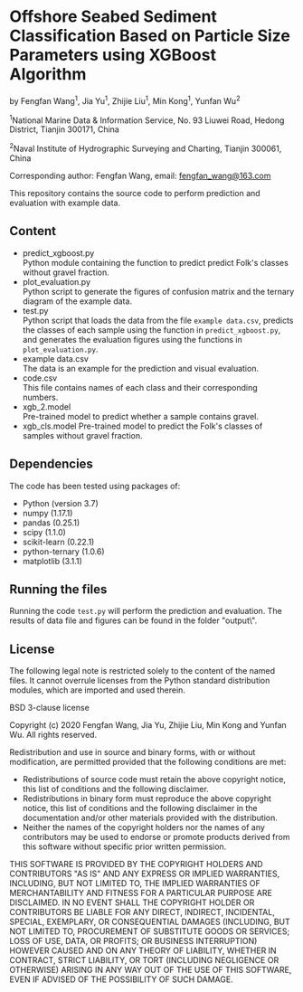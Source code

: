# Offshore Seabed Sediment Classification Based on Particle Size Parameters using XGBoost Algorithm

by Fengfan Wang<sup>1</sup>, Jia Yu<sup>1</sup>, Zhijie Liu<sup>1</sup>, Min Kong<sup>1</sup>, Yunfan Wu<sup>2</sup>

<sup>1</sup>National Marine Data & Information Service, No. 93 Liuwei Road, Hedong District, Tianjin 300171, China

<sup>2</sup>Naval Institute of Hydrographic Surveying and Charting, Tianjin 300061, China

Corresponding author: Fengfan Wang, email: fengfan_wang@163.com



This repository contains the source code to perform prediction and evaluation with example data. 

## Content
- predict_xgboost.py  
Python module containing the function to predict predict Folk's classes without gravel fraction.
- plot_evaluation.py  
Python script to generate the figures of confusion matrix and the ternary diagram of the example data.
- test.py  
Python script that loads the data from the file `example data.csv`, predicts the classes of each sample using the 
function in `predict_xgboost.py`, and generates the evaluation figures using the functions in `plot_evaluation.py`.
- example data.csv  
The data is an example for the prediction and visual evaluation.
- code.csv  
This file contains names of each class and their corresponding numbers.
- xgb_2.model  
Pre-trained model to predict whether a sample contains gravel. 
- xgb_cls.model
Pre-trained model to predict the Folk's classes of samples without gravel fraction.

## Dependencies
The code has been tested using packages of:  
- Python (version 3.7)
- numpy (1.17.1)
- pandas (0.25.1)
- scipy (1.1.0)
- scikit-learn (0.22.1)
- python-ternary (1.0.6)
- matplotlib (3.1.1)


## Running the files
Running the code `test.py` will perform the prediction and evaluation. The results of data file and figures can be found in the folder "output\\". 


## License

The following legal note is restricted solely to the content of the named files. It cannot
overrule licenses from the Python standard distribution modules, which are imported and
used therein.

BSD 3-clause license

Copyright (c) 2020 Fengfan Wang, Jia Yu, Zhijie Liu, Min Kong and Yunfan Wu.
All rights reserved.

Redistribution and use in source and binary forms, with or without
modification, are permitted provided that the following conditions are met:

* Redistributions of source code must retain the above copyright notice,
  this list of conditions and the following disclaimer.
* Redistributions in binary form must reproduce the above copyright notice,
  this list of conditions and the following disclaimer in the documentation
  and/or other materials provided with the distribution.
* Neither the names of the copyright holders nor the names of any contributors
  may be used to endorse or promote products derived from this software
  without specific prior written permission.

THIS SOFTWARE IS PROVIDED BY THE COPYRIGHT HOLDERS AND CONTRIBUTORS "AS IS" AND
ANY EXPRESS OR IMPLIED WARRANTIES, INCLUDING, BUT NOT LIMITED TO, THE IMPLIED
WARRANTIES OF MERCHANTABILITY AND FITNESS FOR A PARTICULAR PURPOSE ARE
DISCLAIMED. IN NO EVENT SHALL THE COPYRIGHT HOLDER OR CONTRIBUTORS BE LIABLE
FOR ANY DIRECT, INDIRECT, INCIDENTAL, SPECIAL, EXEMPLARY, OR CONSEQUENTIAL
DAMAGES (INCLUDING, BUT NOT LIMITED TO, PROCUREMENT OF SUBSTITUTE GOODS OR
SERVICES; LOSS OF USE, DATA, OR PROFITS; OR BUSINESS INTERRUPTION) HOWEVER
CAUSED AND ON ANY THEORY OF LIABILITY, WHETHER IN CONTRACT, STRICT LIABILITY,
OR TORT (INCLUDING NEGLIGENCE OR OTHERWISE) ARISING IN ANY WAY OUT OF THE USE
OF THIS SOFTWARE, EVEN IF ADVISED OF THE POSSIBILITY OF SUCH DAMAGE.